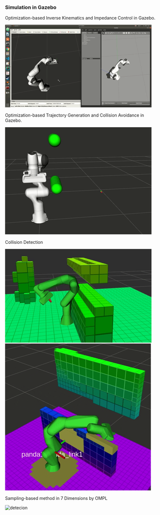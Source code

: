 
### Simulation in Gazebo
Optimization-based Inverse Kinematics and Impedance Control in Gazebo.  

![detecion](gif/ik.gif)  

Optimization-based Trajectory Generation and Collision Avoidance in Gazebo.  

![detecion](gif/avoid.gif)  

Collision Detection

![detecion](gif/collision_detection.gif)  
![detecion](gif/distance_calc.gif)  

Sampling-based method in 7 Dimensions by OMPL

![detecion](gif/ompl.gif)  

